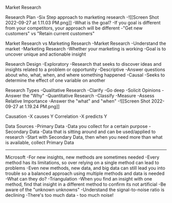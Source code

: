 Market Research

Research Plan
	-Six Step approach to marketing research
	-![[Screen Shot 2022-09-27 at 1.11.03 PM.png]]
	-What is the goal?
		-If you goal is different from your competitors, your approach will be different
			-"Get new customers" vs "Retain current customers"

Market Research vs Marketing Research
	-Market Research
		-Understand the market
	-Marketing Research
		-Whether your marketing is working
	-Goal is to uncover unique and actionable insight

Research Design
	-Exploratory
		-Research that seeks to discover ideas and insights related to a problem or opportunity
	-Descriptive
		-Answer questions about who, what, when, and where something happened
	-Causal
		-Seeks to determine the effect of one variable on another

Research Types
	-Qualitative Research
		-Clarify
		-Go deep
		-Solicit Opinions
		-Answer the "Why"
	-Quantitative Research
		-Classify
		-Measure
		-Assess Relative Importance
		-Answer the "what" and "when"
	-![[Screen Shot 2022-09-27 at 1.19.24 PM.png]]

Causation
	-X causes Y
Correlation
	-X predicts Y

Data Sources
	-Primary Data
		-Data you collect for a certain purpose
	-Secondary Data
		-Data that is sitting around and can be used/applied to research
	-Start with Secondary Data, then when you need more than what is available, collect Primary Data

------

Microsoft
	-For new insights, new methods are sometimes needed
	-Every method has its limitations, so over relying on a single method can lead to problems
	-Even new methods, new data, and big data can still lead you into trouble so a balanced approach using multiple methods and data is needed
	-What can they do?
		-Triangulation
			-When you find an insight with one method, find that insight in a different method to confirm its not artificial
		-Be aware of the "unknown unknowns"
		-Understand the signal-to-noise ratio is declining
	-There's too much data - too much noise!